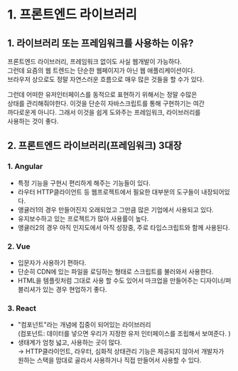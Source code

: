 # 1. 프론트엔드 라이브러리

## 1. 라이브러리 또는 프레임워크를 사용하는 이유?

프론트엔드 라이브러리, 프레임워크 없이도 사실 웹개발이 가능하다.  
그런데 요즘의 웹 트렌드는 단순한 웹페이지가 아닌 웹 애플리케이션이다.  
브라우저 상으로도 정말 자연스러운 흐름으로 매우 많은 것들을 할 수가 있다.

그런데 어떠한 유저인터페이스를 동적으로 표현하기 위해서는 정말 수많은  
상태를 관리해줘야한다. 이것을 단순히 자바스크립트를 통해 구현하기는 여간  
까다로운게 아니다. 그래서 이것을 쉽게 도와주는 프레임워크, 라이브러리를  
사용하는 것이 좋다.

## 2. 프론트엔드 라이브러리(프레임워크) 3대장

### 1. Angular

- 특정 기능을 구현시 편리하게 해주는 기능들이 있다.
- 라우터 HTTP클라이언트 등 웹프로젝트에서 필요한 대부분의 도구들이 내장되어있다.
- 앵귤러1의 경우 만들어진지 오래되었고 그만큼 많은 기업에서 사용되고 있다.
- 유지보수하고 있는 프로젝트가 많아 사용률이 높다.
- 앵귤러2의 경우 아직 인지도에서 아직 성장중, 주로 타입스크립트와 함께 사용된다.

### 2. Vue

- 입문자가 사용하기 편하다.
- 단순히 CDN에 있는 파일을 로딩하는 형태로 스크립트를 불러와서 사용한다.
- HTML을 템플릿처럼 그대로 사용 할 수도 있어서 마크업을 만들어주는 디자이너/퍼블리셔가 있는 경우 현업하기 좋다.

### 3. React

- "컴포넌트"라는 개념에 집중이 되어있는 라이브러리  
  (컴포넌트: 데이터를 넣으면 우리가 지정한 유저 인터페이스를 조립해서 보여준다. )
- 생태계가 엄청 넓고, 사용하는 곳이 많다.  
  → HTTP클라이언트, 라우터, 심화적 상태관리 기능은 제공되지 않아서 개발자가  
   원하는 스택을 맘대로 골라서 사용하거나 직접 만들어서 사용할 수 있다.

